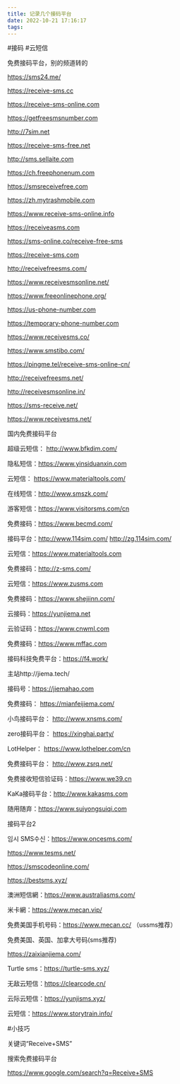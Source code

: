 ```yaml
---
title: 记录几个接码平台
date: 2022-10-21 17:16:17
tags:
---
```

#接码 #云短信

免费接码平台，别的频道转的

https://sms24.me/

https://receive-sms.cc

https://receive-sms-online.com

https://getfreesmsnumber.com

http://7sim.net

https://receive-sms-free.net

http://sms.sellaite.com

https://ch.freephonenum.com

https://smsreceivefree.com

https://zh.mytrashmobile.com

https://www.receive-sms-online.info

https://receiveasms.com

https://sms-online.co/receive-free-sms

https://receive-sms.com

http://receivefreesms.com/

https://www.receivesmsonline.net/

https://www.freeonlinephone.org/

https://us-phone-number.com

https://temporary-phone-number.com

https://www.receivesms.co/

https://www.smstibo.com/

https://pingme.tel/receive-sms-online-cn/

http://receivefreesms.net/

http://receivesmsonline.in/

https://sms-receive.net/

https://www.receivesms.net/

国内免费接码平台

超级云短信： http://www.bfkdim.com/

隐私短信：https://www.yinsiduanxin.com

云短信： https://www.materialtools.com/

在线短信：http://www.smszk.com/

游客短信：https://www.visitorsms.com/cn

免费接码：https://www.becmd.com/

接码平台：http://www.114sim.com/ http://zg.114sim.com/

云短信：https://www.materialtools.com

免费接码：http://z-sms.com/

云短信：https://www.zusms.com

免费接码：https://www.shejiinn.com/

云接码：https://yunjiema.net

云验证码：https://www.cnwml.com

免费接码：https://www.mffac.com

接码科技免费平台：https://f4.work/

主站http://jiema.tech/

接码号：https://jiemahao.com

免费接码： https://mianfeijiema.com/

小鸟接码平台： http://www.xnsms.com/

zero接码平台： https://xinghai.party/

LotHelper： https://www.lothelper.com/cn

免费接码平台： http://www.zsrq.net/

免费接收短信验证码：https://www.we39.cn

KaKa接码平台：http://www.kakasms.com

随用随弃：https://www.suiyongsuiqi.com



接码平台2

임시 SMS수신：https://www.oncesms.com/

https://www.tesms.net/

https://smscodeonline.com/

https://bestsms.xyz/

澳洲短信網：https://www.australiasms.com/

米卡網：https://www.mecan.vip/

免费美国手机号码：https://www.mecan.cc/ （ussms推荐）

免费美国、英国、加拿大号码(sms推荐)

https://zaixianjiema.com/

Turtle sms：https://turtle-sms.xyz/

无敌云短信：https://clearcode.cn/

云际云短信：https://yunjisms.xyz/

云短信：https://www.storytrain.info/



#小技巧





关键词“Receive+SMS”

搜索免费接码平台

https://www.google.com/search?q=Receive+SMS

